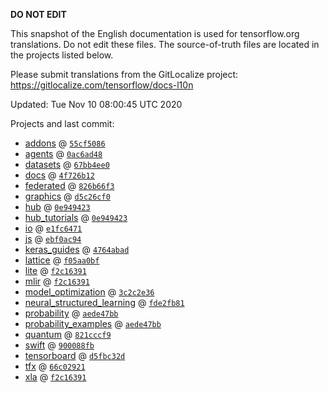 __DO NOT EDIT__

This snapshot of the English documentation is used for tensorflow.org
translations. Do not edit these files. The source-of-truth files are located in
the projects listed below.

Please submit translations from the GitLocalize project: https://gitlocalize.com/tensorflow/docs-l10n

Updated: Tue Nov 10 08:00:45 UTC 2020

Projects and last commit:

- [addons](https://github.com/tensorflow/addons/tree/master/docs) @ <a href='https://github.com/tensorflow/addons/commit/55cf5086798912fa36595ca23270e3898450e215'><code>55cf5086</code></a>
- [agents](https://github.com/tensorflow/agents/tree/master/docs) @ <a href='https://github.com/tensorflow/agents/commit/0ac6ad484d1a4326adf172e90c754681f10d53c6'><code>0ac6ad48</code></a>
- [datasets](https://github.com/tensorflow/datasets/tree/master/docs) @ <a href='https://github.com/tensorflow/datasets/commit/67bb4ee0a226dbaf5007c23cc8e85b60af7a871e'><code>67bb4ee0</code></a>
- [docs](https://github.com/tensorflow/docs/tree/master/site/en) @ <a href='https://github.com/tensorflow/docs/commit/4f726b123401ec2c1ec1ddabccd2736fa146e6f1'><code>4f726b12</code></a>
- [federated](https://github.com/tensorflow/federated/tree/master/docs) @ <a href='https://github.com/tensorflow/federated/commit/826b66f3f0964bc3dec14e30286b5412bfeffb64'><code>826b66f3</code></a>
- [graphics](https://github.com/tensorflow/graphics/tree/master/tensorflow_graphics/g3doc) @ <a href='https://github.com/tensorflow/graphics/commit/d5c26cf05125e5c096f5b2cde6c85f88c7df2d59'><code>d5c26cf0</code></a>
- [hub](https://github.com/tensorflow/hub/tree/master/docs) @ <a href='https://github.com/tensorflow/hub/commit/0e9494231cf5a3af17591459a7af2a3839ed6958'><code>0e949423</code></a>
- [hub_tutorials](https://github.com/tensorflow/hub/tree/master/examples/colab) @ <a href='https://github.com/tensorflow/hub/commit/0e9494231cf5a3af17591459a7af2a3839ed6958'><code>0e949423</code></a>
- [io](https://github.com/tensorflow/io/tree/master/docs) @ <a href='https://github.com/tensorflow/io/commit/e1fc647134915f0f55518b669f92a43a6b2d195c'><code>e1fc6471</code></a>
- [js](https://github.com/tensorflow/tfjs-website/tree/master/docs) @ <a href='https://github.com/tensorflow/tfjs-website/commit/ebf0ac944eab1f94c9d01f9430ba147f52fc937c'><code>ebf0ac94</code></a>
- [keras_guides](https://github.com/tensorflow/docs/tree/snapshot-keras/site/en/guide/keras) @ <a href='https://github.com/tensorflow/docs/commit/4764abad680f9698f8ba9ace121ac9d0d9cb69af'><code>4764abad</code></a>
- [lattice](https://github.com/tensorflow/lattice/tree/master/docs) @ <a href='https://github.com/tensorflow/lattice/commit/f05aa0bf2e85756f7a5f49f1378f0d1e428bea2d'><code>f05aa0bf</code></a>
- [lite](https://github.com/tensorflow/tensorflow/tree/master/tensorflow/lite/g3doc) @ <a href='https://github.com/tensorflow/tensorflow/commit/f2c163919f51657ec0684bf415b3821af1afdc4f'><code>f2c16391</code></a>
- [mlir](https://github.com/tensorflow/tensorflow/tree/master/tensorflow/compiler/mlir/g3doc) @ <a href='https://github.com/tensorflow/tensorflow/commit/f2c163919f51657ec0684bf415b3821af1afdc4f'><code>f2c16391</code></a>
- [model_optimization](https://github.com/tensorflow/model-optimization/tree/master/tensorflow_model_optimization/g3doc) @ <a href='https://github.com/tensorflow/model-optimization/commit/3c2c2e3647348999f20bc41494a8f8d71abd62d6'><code>3c2c2e36</code></a>
- [neural_structured_learning](https://github.com/tensorflow/neural-structured-learning/tree/master/g3doc) @ <a href='https://github.com/tensorflow/neural-structured-learning/commit/fde2fb81d870e15ca3655ea2b28e6f9f352087b0'><code>fde2fb81</code></a>
- [probability](https://github.com/tensorflow/probability/tree/master/tensorflow_probability/g3doc) @ <a href='https://github.com/tensorflow/probability/commit/aede47bb5a3bb8f2e76b2ac6ffe871524fbba488'><code>aede47bb</code></a>
- [probability_examples](https://github.com/tensorflow/probability/tree/master/tensorflow_probability/examples/jupyter_notebooks) @ <a href='https://github.com/tensorflow/probability/commit/aede47bb5a3bb8f2e76b2ac6ffe871524fbba488'><code>aede47bb</code></a>
- [quantum](https://github.com/tensorflow/quantum/tree/master/docs) @ <a href='https://github.com/tensorflow/quantum/commit/821cccf9e9b407e2f2fe0270cc19e752ca2fc109'><code>821cccf9</code></a>
- [swift](https://github.com/tensorflow/swift/tree/master/docs/site) @ <a href='https://github.com/tensorflow/swift/commit/900088fb9b2ed747e902d4f1ecd79bc7282d2135'><code>900088fb</code></a>
- [tensorboard](https://github.com/tensorflow/tensorboard/tree/master/docs) @ <a href='https://github.com/tensorflow/tensorboard/commit/d5fbc32d6c807db81d57e3376c7e18e105a1fe20'><code>d5fbc32d</code></a>
- [tfx](https://github.com/tensorflow/tfx/tree/master/docs) @ <a href='https://github.com/tensorflow/tfx/commit/66c02921c8cab6e19ebf4182768a1459853ffaac'><code>66c02921</code></a>
- [xla](https://github.com/tensorflow/tensorflow/tree/master/tensorflow/compiler/xla/g3doc) @ <a href='https://github.com/tensorflow/tensorflow/commit/f2c163919f51657ec0684bf415b3821af1afdc4f'><code>f2c16391</code></a>

